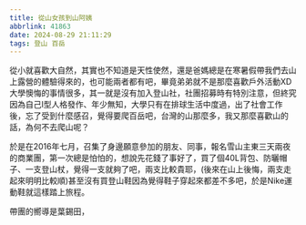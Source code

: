```yaml
---
title: 從山女孩到山阿姨
abbrlink: 41863
date: 2024-08-29 21:11:29
tags: 登山 百岳
---
```


從小就喜歡大自然，其實也不知道是天性使然，還是爸媽總是在寒暑假帶我們去山上露營的體驗得來的，也可能兩者都有吧，畢竟弟弟就不是那麼喜歡戶外活動XD
大學懊悔的事情很多，其一就是沒有加入登山社，社團招募時有特別注意，但終究因為自己I型人格發作、年少無知，大學只有在排球生活中度過，出了社會工作後，忘了受到什麼感召，覺得要爬百岳吧，台灣的山那麼多，我又那麼喜歡山的話，為何不去爬山呢？

於是在2016年七月，召集了身邊願意參加的朋友、同事，報名雪山主東三天兩夜的商業團，第一次總是怕怕的，想說先花錢了事好了，買了個40L背包、防曬帽子、一支登山杖，覺得一支就夠了吧，兩支比較貴耶，(後來在山上後悔，兩支走起來明明比較順)甚至沒有買登山鞋因為覺得鞋子穿起來都差不多吧，於是Nike運動鞋就這樣踏上旅程。

帶團的嚮導是葉錫田，